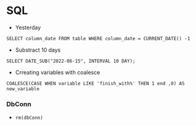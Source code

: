 # SQL #

- Yesterday

```SELECT column_date FROM table WHERE column_date = CURRENT_DATE() -1```

- Substract 10 days

```SELECT DATE_SUB("2022-06-15", INTERVAL 10 DAY);```

- Crreating variables with coalesce

```COALESCE(CASE WHEN variable LIKE 'finish_with%' THEN 1 end ,0) AS new_variable```

### DbConn

- ```rm(dbConn)```
